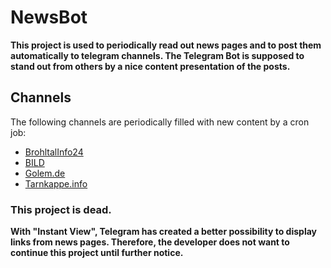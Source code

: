 # NewsBot

**This project is used to periodically read out news pages and to post them automatically to telegram channels. The Telegram Bot is supposed to stand out from others by a nice content presentation of the posts.**

## Channels
The following channels are periodically filled with new content by a cron job:

* [BrohltalInfo24](https://t.me/brohltal)
* [BILD](https://t.me/bild_de)
* [Golem.de](https://t.me/golem_de)
* [Tarnkappe.info](https://t.me/tarnkappe)




### **This project is dead.**

**With "Instant View", Telegram has created a better possibility to display links from news pages. Therefore, the developer does not want to continue this project until further notice.**